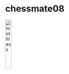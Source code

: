 # chessmate08
<style>
  .contain {
    display: flex;
    flex-direction: row;
    justify-content: space-evenly;
    height: 10%;
  }
  .flexed {
    height: inherit;
    background: gradient(light-gray, white)
    
</style>
<img src='https://static.vecteezy.com/system/resources/previews/054/237/968/non_2x/baby-dragon-in-a-dreamy-world-design-free-vector.jpg' alt='toothless' style='width: 20%;'>
<div class='contain'> 
  <div class='flexed'></div>
  <div class='flexed'></div>
  <div class='flexed'></div>
</div>
